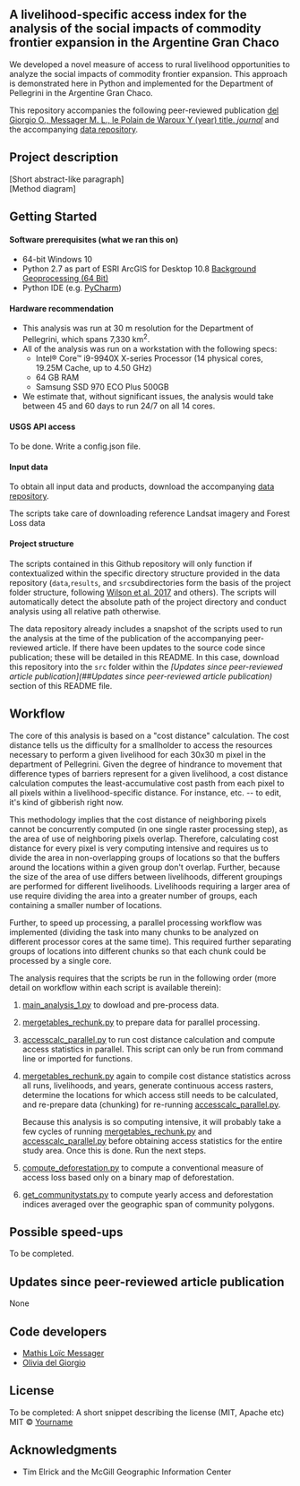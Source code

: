 ## A livelihood-specific access index for the analysis of the social impacts of commodity frontier expansion in the Argentine Gran Chaco
We developed a novel measure of access to rural livelihood opportunities to analyze 
the social impacts of commodity frontier expansion. This approach is demonstrated here
in Python and implemented for the Department of Pellegrini in the Argentine Gran Chaco.

This repository accompanies the following peer-reviewed publication 
[del Giorgio O., Messager M. L., le Polain de Waroux Y (year) title. _journal_](link) and
the accompanying [data repository](url).

## Project description
[Short abstract-like paragraph]    
[Method diagram]

## Getting Started
#### Software prerequisites (what we ran this on)
* 64-bit Windows 10 
* Python 2.7 as part of ESRI ArcGIS for Desktop 10.8 
[Background Geoprocessing (64 Bit)](https://desktop.arcgis.com/en/arcmap/10.3/analyze/executing-tools/64bit-background.htm)
* Python IDE (e.g. [PyCharm](https://www.jetbrains.com/pycharm/promo/?gclid=CjwKCAjwmf_4BRABEiwAGhDfSaGbHthcudKiCTLaWZWj7-MdcAC_4mIWlJ8vWtQTbBAFptMMC_8hvBoC6v4QAvD_BwE))

#### Hardware recommendation
* This analysis was run at 30 m resolution for the Department of Pellegrini, which spans 7,330 km<sup>2</sup>.
* All of the analysis was run on a workstation with the following specs:
    * Intel® Core™ i9-9940X X-series Processor (14 physical cores, 19.25M Cache, up to 4.50 GHz)
    * 64 GB RAM
    * Samsung SSD 970 ECO Plus 500GB
* We estimate that, without significant issues, the analysis would take between 45 and 60 days to run 24/7 on all 14 cores.

#### USGS API access
To be done. Write a config.json file.

#### Input data
To obtain all input data and products, download the accompanying [data repository](url).

The scripts take care of downloading reference Landsat imagery and Forest Loss data 

#### Project structure
The scripts contained in this Github repository will only function if contextualized within the specific directory
structure provided in the data repository (`data`,`results`, and `src`subdirectories form the basis of the project folder structure, 
following [Wilson et al. 2017](https://doi.org/10.1371/journal.pcbi.1005510) and others). The scripts will automatically
detect the absolute path of the project directory and conduct analysis using all relative path otherwise.

The data repository already includes a snapshot of the scripts used to run the 
analysis at the time of the publication of the accompanying peer-reviewed article. If there have been updates to the source code since publication; these will be detailed in this README. 
In this case, download this repository into the `src` folder within the
_[Updates since peer-reviewed article publication](##Updates since peer-reviewed article publication)_ section of this 
README file.

## Workflow
The core of this analysis is based on a "cost distance" calculation. The cost distance tells us the difficulty 
for a smallholder to access the resources necessary to perform a given livelihood for each 30x30 m pixel in the 
department of Pellegrini. Given the degree of hindrance to movement that difference types of barriers represent for a 
given livelihood, a cost distance calculation computes the least-accumulative cost pasth from each pixel to all pixels
within a livelihood-specific distance. For instance, etc. -- to edit, it's kind of gibberish right now.

This methodology implies that the cost distance of neighboring pixels cannot be concurrently computed
(in one single raster processing step), as the area of use of neighboring pixels overlap. Therefore, calculating cost
distance for every pixel is very computing intensive and requires us to divide the area in non-overlapping groups of 
locations so that the buffers around the locations within a given group don't overlap. Further, because the size of 
the area of use differs between livelihoods, different groupings are performed for different livelihoods. Livelihoods
requiring a larger area of use require dividing the area into a greater number of groups, each containing a smaller 
number of locations.

Further, to speed up processing, a parallel processing workflow was implemented (dividing the task into many chunks to 
be analyzed on different processor cores at the same time). This required further separating groups
of locations into different chunks so that each chunk could be processed by a single core.

The analysis requires that the scripts be run in the following order 
(more detail on workflow within each script is available therein):
1. [main_analysis_1.py](https://github.com/odelgi/Access_analysis/blob/master/main_analysis_1.py) to dowload and 
pre-process data.
2. [mergetables_rechunk.py](https://github.com/odelgi/Access_analysis/blob/master/mergetables_rechunk.py) to prepare data
for parallel processing. 
3. [accesscalc_parallel.py](https://github.com/odelgi/Access_analysis/blob/master/accesscalc_parallel.py) to run cost 
distance calculation and compute access statistics in parallel. This script can only be run from command line or
 imported for functions.
4. [mergetables_rechunk.py](https://github.com/odelgi/Access_analysis/blob/master/mergetables_rechunk.py) again to
 compile cost distance statistics across all runs, livelihoods, and years, generate continuous access rasters, determine
 the locations for which access still needs to be calculated, and re-prepare data (chunking) for re-running 
 [accesscalc_parallel.py](https://github.com/odelgi/Access_analysis/blob/master/accesscalc_parallel.py).
 
    Because this analysis is so computing intensive, it will probably take a few cycles of running [mergetables_rechunk.py](https://github.com/odelgi/Access_analysis/blob/master/mergetables_rechunk.py)
    and  [accesscalc_parallel.py](https://github.com/odelgi/Access_analysis/blob/master/accesscalc_parallel.py) before obtaining
    access statistics for the entire study area. 
    Once this is done. Run the next steps.
5. [compute_deforestation.py](https://github.com/odelgi/Access_analysis/blob/master/compute_deforestation.py) to compute
a conventional measure of access loss based only on a binary map of deforestation.
6. [get_communitystats.py](https://github.com/odelgi/Access_analysis/blob/master/get_communitystats.py) to compute yearly 
access and deforestation indices averaged over the geographic span of community polygons.

## Possible speed-ups
To be completed. 

## Updates since peer-reviewed article publication
None

## Code developers
* [Mathis Loïc Messager](https://github.com/messamat)
* [Olivia del Giorgio](https://github.com/odelgi)

## License
To be completed:
A short snippet describing the license (MIT, Apache etc)
MIT © [Yourname]()

## Acknowledgments
* Tim Elrick and the McGill Geographic Information Center